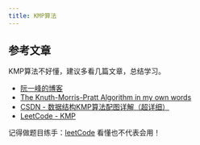 ```yaml
---
title: KMP算法
---
```


## 参考文章

KMP算法不好懂，建议多看几篇文章，总结学习。

- [阮一峰的博客](http://www.ruanyifeng.com/blog/2013/05/Knuth%E2%80%93Morris%E2%80%93Pratt_algorithm.html)
- [The Knuth-Morris-Pratt Algorithm in my own words](http://jakeboxer.com/blog/2009/12/13/the-knuth-morris-pratt-algorithm-in-my-own-words/)
- [CSDN - 数据结构KMP算法配图详解（超详细）](https://blog.csdn.net/weixin_46007276/article/details/104372119)
- [LeetCode - KMP](https://leetcode-cn.com/leetbook/read/array-and-string/cpoo6/)

记得做题目练手：[leetCode](https://leetcode-cn.com/problems/implement-strstr/)
看懂也不代表会用！
